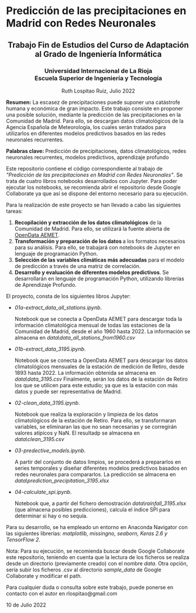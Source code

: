 <h1> Predicción de las precipitaciones en Madrid con Redes Neuronales </h1>
<h2 align="center"> Trabajo Fin de Estudios del Curso de Adaptación al Grado de Ingeniería Informática</h2>


<h3 align="center">  Universidad Internacional de La Rioja <br> Escuela Superior de Ingeniería y Tecnología </h3>
<p align="center"> Ruth Lospitao Ruiz, Julio 2022


<p><b>Resumen:</b> La escasez de precipitaciones puede suponer una catástrofe humana y económica de gran impacto. Este trabajo consiste en proponer una posible solución, mediante la predicción de las precipitaciones en la Comunidad de Madrid. Para ello, se descargan datos climatológicos de la Agencia Española de Meteorología, los cuales serán tratados para utilizarlos en diferentes modelos predictivos basados en las redes neuronales recurrentes.

<p><b>Palabras clave: </b>Predicción de precipitaciones, datos climatológicos, redes neuronales recurrentes, modelos predictivos, aprendizaje profundo
<p>
<p>
Este repositorio contiene el código correspondiente al trabajo de <i>"Predicción de las precipitaciones en Madrid con Redes Neuronales"</i>. Se trata de cuatro libros notebooks desarrollados con Jupyter. Para poder ejecutar los notebooks, se recomienda abrir el repositorio desde Google Collaborate ya que así se dispone del entorno necesario para su ejecución.
<p>Para la realización de este proyecto se han llevado a cabo las siguientes tareas:
<ol>
  <li><b> Recopilación y extracción de los datos climatológicos</b> de la Comunidad de Madrid. Para ello, se utilizará la fuente abierta de <a href="https://opendata.aemet.es/" target="_blank">OpenData AEMET</a>. </li>
 <li><b>Transformación y preparación de los datos </b>a los formatos necesarios para su análisis. Para ello, se trabajará con notebooks de Jupyter en lenguaje de programación Python.</li>
<li><b>Selección de las variables climáticas más adecuadas</b> para el modelo de predicción a través de una matriz de correlación.</li>
<li><b>Desarrollo y evaluación de diferentes modelos predictivos</b>. Se desarrollarán en lenguaje de programación Python, utilizando librerías de Aprendizaje Profundo.</li>
</ol>
<p> El proyecto, consta de los siguientes libros Jupyter: 

* <i> 01a-extract_data_all_stations.ipynb</i>. <p>Notebook que se conecta a OpenData AEMET para descargar toda la información climatológica mensual de todas las estaciones de la Comunidad de Madrid, desde el año 1960 hasta 2022. La información se almacena en <i>data\data_all_stations_from1960.csv</i>
* <i>01b-extract_data_3195.ipynb</i>.<p>Notebook que se conecta a OpenData AEMET para descargar los datos climatológicos mensuales de la estación de medición de Retiro, desde 1893 hasta 2022. La información obtenida se almacena en <i>data\data_3195.csv</i> Finalmente, serán los datos de la estación de Retiro los que se utilicen para este estudio; ya que es la estación con más datos y puede ser representativa de Madrid.
* <i>02-clean_data_3195.ipynb</i>.<p>Notebook que realiza la exploración y limpieza de los datos climatológicos de la estación de Retiro. Para ello, se transformaran variables, se eliminaran las que no sean necesarias y se corregirán valores atípicos y NaN. El resultadp  se almacena en <i>data\clean_3195.csv</i>
* <i>03-predective_models.ipynb</i>.<p>A partir del conjunto de datos limpios, se procederá a prepararlos en series temporales y diseñar diferentes modelos predictivos basados en redes neuronales para compararlos. La predicción se almacena en <i>data\prediction_precipitation_3195.xlsx</i>
* <i>04-calculate_spi.ipynb</i>.<p>Notebook que, a partir del fichero demostración <i>data\rainfall_3195.xlsx</i> (que almacena posibles predicciones), calcula el índice SPI para determinar si hay o no sequía.

<p>Para su desarrollo, se ha empleado un entorno en Anaconda Navigator con las siguientes librerías: <i>matplotlib, missingno, seaborn, Keras 2.6 y TensorFlow 2</i>.

<p>Nota: Para su ejecución, se recomienda buscar desde Google Collaborate este repositorio, teniendo en cuenta que la lectura de los ficheros se realiza desde un directorio (previamente creado) con el nombre <i>data</i>. Otra opción, sería subir los ficheros .csv al directorio <i>sample_data</i> de Google Collaborate y modificar el path.

  <p>Para cualquier duda o consulta sobre este trabajo, puede ponerse en contacto con el autor en rlospitao@gmail.com
  
  <p>10 de Julio 2022
